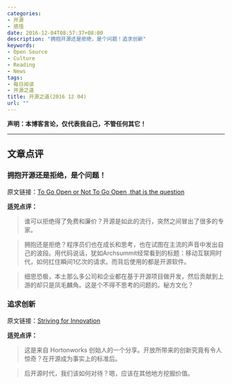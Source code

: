 ```yaml
---
categories:
- 开源
- 感悟
date: 2016-12-04T08:57:37+08:00
description: "拥抱开源还是拒绝，是个问题！追求创新"
keywords:
- Open Source
- Culture
- Reading
- News
tags:
- 每日阅读
- 开源之道
title: 开源之道(2016 12 04)
url: ""
---
```


**声明：本博客言论，仅代表我自己，不管任何其它！**

---

## 文章点评

### 拥抱开源还是拒绝，是个问题！

原文链接：[To  Go Open or Not To Go Open ,that is the question](http://opensource.cioreview.com/cioviewpoint/to-go-open-or-not-to-go-open-that-is-the-question-nid-23462-cid-92.html)

**适兕点评：**

> 谁可以拒绝得了免费和廉价？开源是如此的流行，突然之间冒出了很多的专家。

> 拥抱还是拒绝？程序员们也在成长和思考，也在试图在主流的声音中发出自己的波段。用代码说话，犹如Archsummit经常看到的标题：移动互联网时代，如何扛住瞬间1亿次的请求。而背后使用的都是开源软件。

> 细思恐极，本土那么多公司和企业都在基于开源项目做开发，然后贡献到上游的却只是凤毛麟角。这是个不得不思考的问题的。秘方文化？

### 追求创新

原文链接：[Striving for Innovation](http://opensource.cioreview.com/cxoinsight/striving-for-innovation-nid-23386-cid-92.html)

**适兕点评：**

> 这是来自 Hortonworks 创始人的一个分享。开放所带来的创新究竟有令人惊奇？在开源成为事实上的标准后。

> 后开源时代，我们该如何对待？嗯，应该在其他地方挖掘价值。
